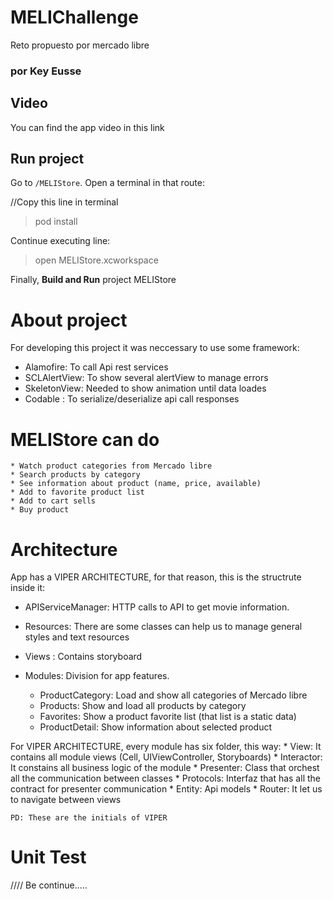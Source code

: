 # MELIChallenge
 Reto propuesto por mercado libre
 
 ### por Key Eusse

## Video
You can find the app video in this link


## Run project

Go to `/MELIStore`. Open a terminal in that route:

//Copy this line in terminal
> pod install

Continue executing line: 
> open MELIStore.xcworkspace

Finally,  **Build and Run** project MELIStore


# About project

 For developing this project it was neccessary to use some framework:

* Alamofire: To call Api rest services
* SCLAlertView: To show several alertView to manage errors
* SkeletonView: Needed to show animation until data loades
* Codable : To serialize/deserialize api call responses


# MELIStore can do

    * Watch product categories from Mercado libre
    * Search products by category
    * See information about product (name, price, available)
    * Add to favorite product list
    * Add to cart sells
    * Buy product


# Architecture

App has a VIPER ARCHITECTURE, for that reason, this is the structrute inside it:

- APIServiceManager: HTTP calls to API to get movie information.

- Resources: There are some classes can help us to manage general styles and text resources

- Views : Contains storyboard 

- Modules: Division for app features.
    * ProductCategory: Load and show all categories of Mercado libre
    * Products: Show and load all products by category
    * Favorites: Show a product favorite list (that list is a static data)
    * ProductDetail: Show information about selected product
    
For VIPER ARCHITECTURE, every module has six folder, this way:
    * View: It contains all module views (Cell, UIViewController, Storyboards)
    * Interactor: It constains all business logic of the module
    * Presenter: Class that orchest all the communication between classes
    * Protocols: Interfaz that has all the contract for presenter communication
    * Entity: Api models
    * Router: It let us to navigate between views
    
    PD: These are the initials of VIPER


# Unit Test
//// Be continue.....
